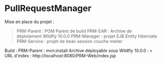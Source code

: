 # PullRequestManager

Mise en place du projet :
> PRM-Parent : POM Parent de build
> PRM-EAR : Archive de déploiement Wildfly 10.0.0
> PRM-Manager : projet EJB Entity hibernate
> PRM-Service : projet de bean session couche metier

Build : PRM-Parent : mvn:install
Archive déployable sous Wildfly 10.0.0 :
	> URL d'index : http://localhost:8080/PRM-Web/index.jsp
